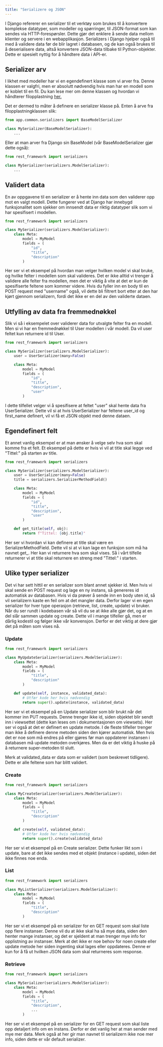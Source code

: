 ```yaml
---
title: "Serializere og JSON"
---
```


I Django refererer en serializer til et verktøy som brukes til å konvertere komplekse datatyper, som modeller og spørringer, til JSON-format som kan sendes via HTTP-forespørsler. Dette gjør det enklere å sende data mellom klienter og servere i en webapplikasjon. Serializers i Django hjelper også til med å validere data før de blir lagret i databasen, og de kan også brukes til å deserialisere data, altså konvertere JSON-data tilbake til Python-objekter. Dette er spesielt nyttig for å håndtere data i API-er.


## Serializer arv
I likhet med modeller har vi en egendefinert klasse som vi arver fra. Denne klassen er valgfri, men er absolutt nødvendig hvis man har en modell som er koblet til en fil. Du kan lese mer om denne klassen og hvordan vi håndterer filopplastning [her.](https://github.com/TIHLDE/Lepton/wiki/Filopplastning)


Det er dermed to måter å definere en serializer klasse på. Enten å arve fra filopplastningklassen slik:

```python
from app.common.serializers import BaseModelSerializer

class MySerializer(BaseModelSerializer):
    ...
```

Eller at man arver fra Django sin BaseModel (vår BaseModelSerializer gjør dette også):

```python
from rest_framework import serializers

class MySerializer(serializers.ModelSerializer):
    ...
```

## Validert data
En av oppgavene til en serializer er å hente inn data som den validerer opp mot en valgt modell. Dette fungerer ved at Django har innebygd funksjonalitet som sjekker om innsendt data er riktig datatyper slik som vi har spesifisert i modellen.

```python
from rest_framework import serializers

class MySerializer(serializers.ModelSerializer):
    class Meta:
        model = MyModel
        fields = (
            "id",
            "title",
            "description"
        )
```

Her ser vi et eksempel på hvordan man velger hvilken model vi skal bruke, og hvilke felter i modellen som skal valideres. Det er ikke alltid vi trenger å validere alle felter fra modellen, men det er viktig å vite at det er kun de spesifiserte feltene som kommer videre. Hvis du fyller inn en body til en POST request med "username" også, vil dette bli filtrert bort etter at den har kjørt gjennom serializern, fordi det ikke er en del av den validerte dataen.

## Utfylling av data fra fremmednøkkel
Slik vi så i eksempelet over validerer data for utvalgte felter fra en modell. Men si vi har en fremmednøkkel til User modellen i vår modell. Da vil user feltet kun returnere id til User.

```python
from rest_framework import serializers

class MySerializer(serializers.ModelSerializer):
    user = UserSerializer(many=False)

    class Meta:
        model = MyModel
        fields = (
            "id",
            "title",
            "description",
            "user"
        )
```

I dette tilfellet velger vi å spesifisere at feltet "user" skal hente data fra UserSerializer. Dette vil si at hvis UserSerializer har feltene user_id og first_name definert, vil vi få et JSON objekt med denne dataen.

## Egendefinert felt
Et annet vanlig eksempel er at man ønsker å velge selv hva som skal komme fra et felt. Et eksempel på dette er hvis vi vil at title skal legge ved "Tittel:" på starten av title.

```python
from rest_framework import serializers

class MySerializer(serializers.ModelSerializer):
    user = UserSerializer(many=False)
    title = serializers.SerializerMethodField()

    class Meta:
        model = MyModel
        fields = (
            "id",
            "title",
            "description",
            "user"
        )

    def get_title(self, obj):
        return f"Tittel: {obj.title}"
```
Her ser vi hvordan vi kan definere at title skal være en SerializerMethodField. Dette vil si at vi kan lage en funksjon som må ha navnet get_<feltnavn>. Her kan vi returnere hva som skal vises. Så i vårt tilfelle returnerer vi at title skal returnere en streng med "Tittel:" i starten.


## Ulike typer serializer
Det vi har sett hittil er en serializer som blant annet sjekker id. Men hvis vi skal sende en POST request og lage en ny instans, så genereres id automatisk av databasen. Hvis vi da prøver å sende inn en body uten id, så vil serializern kaste en feil om at det mangler data. Derfor lager vi en egen serializer for hver type operasjon (retrieve, list, create, update) vi bruker. Når du ser rundt i kodebasen vår så vil du se at ikke alle gjør det, og at en del slår sammen update og create. Dette vil i mange tilfeller gå, men er dårlig kodestil og følger ikke vår konvensjon. Derfor er det viktig at dere gjør det på måten som vises nå.

### Update
```python
from rest_framework import serializers

class MyUpdateSerializer(serializers.ModelSerializer):
    class Meta:
        model = MyModel
        fields = (
            "title",
            "description"
        )

    def update(self, instance, validated_data):
        # Utfør kode her hvis nødvendig
        return super().update(instance, validated_data)
```

Her ser vi et eksempel på en Update serializer som blir brukt når det kommer inn PUT requests. Denne trenger ikke id, siden objektet blir sendt inn i viewsettet (dette kan leses om i dokumentasjonen om viewsets). Her ser vi også at det er definert en update metode. I de fleste tilfeller trenger man ikke å definere denne metoden siden den kjører automatisk. Men hvis det er noe som må endres på eller gjøres før man oppdaterer instansen i databasen må update metoden overkjøres. Men da er det viktig å huske på å returnere super-metoden til slutt.

Merk at validated_data er data som er validert (som beskrevet tidligere). Dette er alle feltene som har blitt validert.


### Create
```python
from rest_framework import serializers

class MyCreateSerializer(serializers.ModelSerializer):
    class Meta:
        model = MyModel
        fields = (
            "title",
            "description"
        )

    def create(self, validated_data):
        # Utfør kode her hvis nødvendig
        return super().create(validated_data)
```

Her ser vi et eksempel på en Create serializer. Dette funker likt som i update, bare at det ikke sendes med et objekt (instance i update), siden det ikke finnes noe enda.


### List
```python
from rest_framework import serializers

class MyListSerializer(serializers.ModelSerializer):
    class Meta:
        model = MyModel
        fields = (
            "title",
            "description"
        )
```
Her ser vi et eksempel på en serializer for en GET request som skal liste opp flere instanser. Denne vil du at ikke skal ha så mye data, siden den henter mange instanser, og det er sjeldent at man trenger mye info for opplistning av instanser. Merk at det ikke er noe behov for noen create eller update metode her siden ingenting skal lages eller oppdateres. Denne er kun for å få ut hvilken JSON data som skal returneres som response.

### Retrieve
```python
from rest_framework import serializers

class MySerializer(serializers.ModelSerializer):
    class Meta:
        model = MyModel
        fields = (
            "title",
            "description",
            ...
        )
```
Her ser vi et eksempel på en serializer for en GET request som skal liste opp detaljert info om en instans. Derfor er det vanlig her at man sender med mye mer data. Merk også at her gir man navnet til serializern ikke noe mer info, siden dette er vår default serializer.
